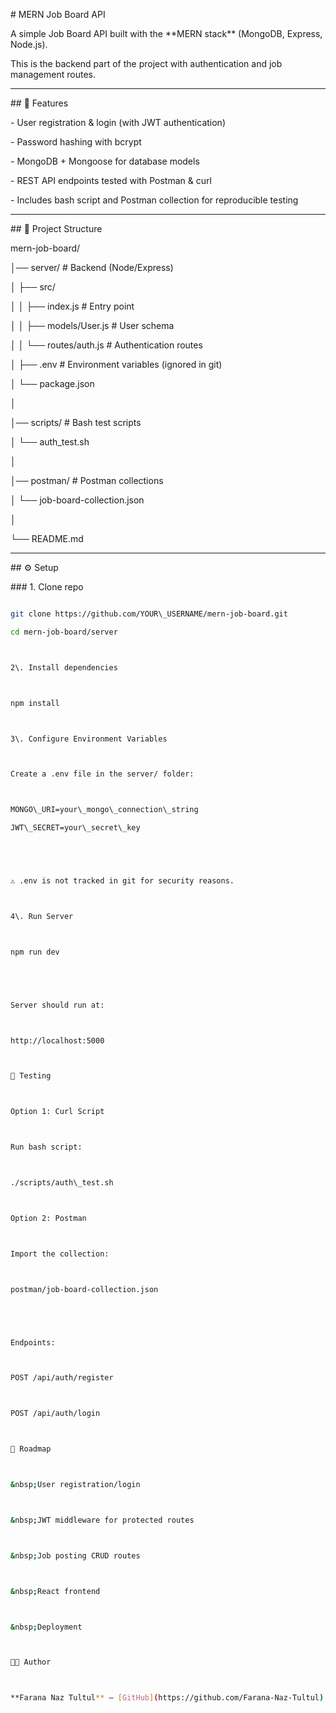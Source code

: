 \# MERN Job Board API



A simple Job Board API built with the \*\*MERN stack\*\* (MongoDB, Express, Node.js).  

This is the backend part of the project with authentication and job management routes.  



---



\## 🚀 Features

\- User registration \& login (with JWT authentication)

\- Password hashing with bcrypt

\- MongoDB + Mongoose for database models

\- REST API endpoints tested with Postman \& curl

\- Includes bash script and Postman collection for reproducible testing



---



\## 📂 Project Structure



mern-job-board/

│── server/ # Backend (Node/Express)

│ ├── src/

│ │ ├── index.js # Entry point

│ │ ├── models/User.js # User schema

│ │ └── routes/auth.js # Authentication routes

│ ├── .env # Environment variables (ignored in git)

│ └── package.json

│

│── scripts/ # Bash test scripts

│ └── auth\_test.sh

│

│── postman/ # Postman collections

│ └── job-board-collection.json

│

└── README.md





---



\## ⚙️ Setup



\### 1. Clone repo



```bash

git clone https://github.com/YOUR\_USERNAME/mern-job-board.git

cd mern-job-board/server



2\. Install dependencies



npm install



3\. Configure Environment Variables



Create a .env file in the server/ folder:



MONGO\_URI=your\_mongo\_connection\_string

JWT\_SECRET=your\_secret\_key





⚠️ .env is not tracked in git for security reasons.



4\. Run Server



npm run dev





Server should run at:



http://localhost:5000



🧪 Testing



Option 1: Curl Script



Run bash script:



./scripts/auth\_test.sh



Option 2: Postman



Import the collection:



postman/job-board-collection.json





Endpoints:



POST /api/auth/register



POST /api/auth/login



📌 Roadmap



&nbsp;User registration/login



&nbsp;JWT middleware for protected routes



&nbsp;Job posting CRUD routes



&nbsp;React frontend



&nbsp;Deployment



👩‍💻 Author



**Farana Naz Tultul** — [GitHub](https://github.com/Farana-Naz-Tultul)

